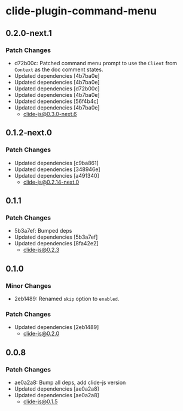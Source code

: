# clide-plugin-command-menu

## 0.2.0-next.1

### Patch Changes

- d72b00c: Patched command menu prompt to use the `Client` from `Context` as the doc comment states.
- Updated dependencies [4b7ba0e]
- Updated dependencies [4b7ba0e]
- Updated dependencies [d72b00c]
- Updated dependencies [4b7ba0e]
- Updated dependencies [56f4b4c]
- Updated dependencies [4b7ba0e]
  - clide-js@0.3.0-next.6

## 0.1.2-next.0

### Patch Changes

- Updated dependencies [c9ba861]
- Updated dependencies [348946e]
- Updated dependencies [a491340]
  - clide-js@0.2.14-next.0

## 0.1.1

### Patch Changes

- 5b3a7ef: Bumped deps
- Updated dependencies [5b3a7ef]
- Updated dependencies [8fa42e2]
  - clide-js@0.2.3

## 0.1.0

### Minor Changes

- 2eb1489: Renamed `skip` option to `enabled`.

### Patch Changes

- Updated dependencies [2eb1489]
  - clide-js@0.2.0

## 0.0.8

### Patch Changes

- ae0a2a8: Bump all deps, add clide-js version
- Updated dependencies [ae0a2a8]
- Updated dependencies [ae0a2a8]
  - clide-js@0.1.5
